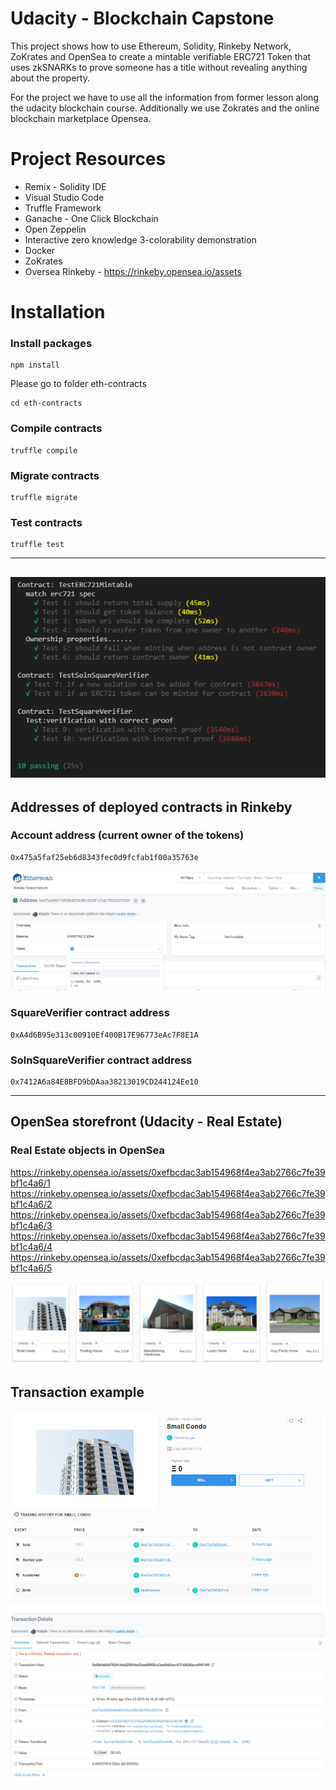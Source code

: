 # Udacity - Blockchain Capstone

This project shows how to use Ethereum, Solidity, Rinkeby Network, ZoKrates and OpenSea to create a mintable verifiable ERC721 Token that uses zkSNARKs to prove someone has a title without revealing anything about the property.

For the project we have to use all the information from former lesson along the udacity blockchain course.
Additionally we use Zokrates and the online blockchain marketplace Opensea.


# Project Resources
- Remix - Solidity IDE
- Visual Studio Code
- Truffle Framework
- Ganache - One Click Blockchain
- Open Zeppelin
- Interactive zero knowledge 3-colorability demonstration
- Docker
- ZoKrates
- Oversea Rinkeby - https://rinkeby.opensea.io/assets

# Installation
### Install packages
```
npm install
```

Please go to folder eth-contracts
```
cd eth-contracts
```


### Compile contracts
```
truffle compile
```

### Migrate contracts
```
truffle migrate
```


### Test contracts
```
truffle test
```

---------------------------------------------
![Screenshot](https://github.com/RoSchSem/Blockchain-Developer/blob/master/Project%208/pic1_truffle_test.PNG "Test")
---------------------------------------------
## Addresses of deployed contracts in Rinkeby
### Account address (current owner of the tokens)
```
0x475a5faf25eb6d8343fec0d9fcfab1f00a35763e
```

![Screenshot](https://github.com/RoSchSem/Blockchain-Developer/blob/master/Project%208/pic1_Etherscan_addressowner.png "Current owner")

### SquareVerifier contract address
```
0xA4d6B95e313c00910Ef400B17E96773eAc7F8E1A
```
### SolnSquareVerifier contract address
```
0x7412A6a84E8BFD9bDAaa38213019CD244124Ee10
```

---------------------------------------------
## OpenSea storefront (Udacity - Real Estate)

### Real Estate objects in OpenSea

https://rinkeby.opensea.io/assets/0xefbcdac3ab154968f4ea3ab2766c7fe39bf1c4a6/1
https://rinkeby.opensea.io/assets/0xefbcdac3ab154968f4ea3ab2766c7fe39bf1c4a6/2
https://rinkeby.opensea.io/assets/0xefbcdac3ab154968f4ea3ab2766c7fe39bf1c4a6/3
https://rinkeby.opensea.io/assets/0xefbcdac3ab154968f4ea3ab2766c7fe39bf1c4a6/4
https://rinkeby.opensea.io/assets/0xefbcdac3ab154968f4ea3ab2766c7fe39bf1c4a6/5



![Screenshot](https://github.com/RoSchSem/Blockchain-Developer/blob/master/Project%208/pic1_oversea.png "Storefront")



## Transaction example
![Screenshot](https://github.com/RoSchSem/Blockchain-Developer/blob/master/Project%208/pic2_oversea.png "example #1")
![Screenshot](https://github.com/RoSchSem/Blockchain-Developer/blob/master/Project%208/pic3_oversea.png "example #2")
